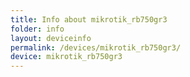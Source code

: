 ```yaml
---
title: Info about mikrotik_rb750gr3
folder: info
layout: deviceinfo
permalink: /devices/mikrotik_rb750gr3/
device: mikrotik_rb750gr3
---
```


